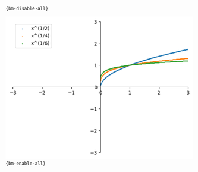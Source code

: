 `{bm-disable-all}`

![Graph(s) of x^(1/2),x^(1/4),x^(1/6)](calculus_27a3d8d6ea1aaace695da84d84076d02.png)
`{bm-enable-all}`

